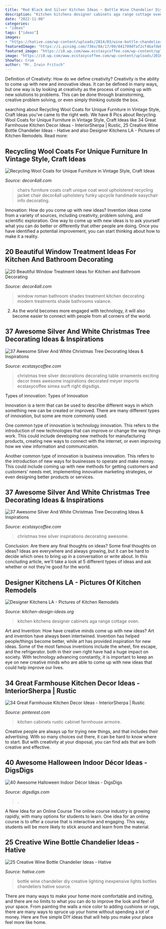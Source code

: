 ```yaml
---
title: "Red Black And Silver Kitchen Ideas ~ Bottle Wine Chandelier Diy Creative Lighting Inexpensive Lights Bottles Chandeliers Hative Source"
description: "Kitchen kitchens designer cabinets aga range cottage oven"
date: "2022-11-08"
categories:
- "ideas"
tags: ["ideas"]
images:
- "https://hative.com/wp-content/uploads/2014/03/wine-bottle-chandeliers/8-diy-wine-bottle-chandelier.jpg"
featuredImage: "https://i.pinimg.com/736x/84/17/09/841709dfaf2cf4bafdebe898c6bd369f.jpg"
featured_image: "https://i0.wp.com/www.ecstasycoffee.com/wp-content/uploads/2016/10/Silver-and-White-Christmas-Tree.jpg"
image: "https://i0.wp.com/www.ecstasycoffee.com/wp-content/uploads/2016/10/Silver-and-White-Christmas-Tree.jpg"
ShowToc: true
author: "Mr. Irwin Fritsch"
---
```



Definition of Creativity: How do we define creativity?
Creativity is the ability to come up with new and innovative ideas. It can be defined in many ways, but one way is by looking at creativity as the process of coming up with new solutions to problems. This can be done through brainstorming, creative problem solving, or even simply thinking outside the box.

	

		
searching about Recycling Wool Coats for Unique Furniture in Vintage Style, Craft Ideas you've came to the right web. We have 8 Pics about Recycling Wool Coats for Unique Furniture in Vintage Style, Craft Ideas like 34 Great Farmhouse Kitchen Decor Ideas - InteriorSherpa | Rustic, 25 Creative Wine Bottle Chandelier Ideas - Hative and also Designer Kitchens LA - Pictures of Kitchen Remodels. Read more:
		
    
## Recycling Wool Coats For Unique Furniture In Vintage Style, Craft Ideas

<img loading=lazy src="http://www.decor4all.com/wp-content/uploads/2013/11/upholstered-chairs-recycling-coats-craft-ideas-6.jpg" onerror="this.onerror=null;this.src='https://tse1.mm.bing.net/th?id=OIP.qHjJ7XGf0OSaSLOG9NB3nQHaJ6&amp;pid=15.1';" alt="Recycling Wool Coats for Unique Furniture in Vintage Style, Craft Ideas">

_Source: decor4all.com_

>chairs furniture coats craft unique coat wool upholstered recycling jacket chair decor4all upholstery funky upcycle handmade easychair info decorating. 

	

Innovation: How do you come up with new ideas?
Invention ideas come from a variety of sources, including creativity, problem solving, and scientific exploration. One way to come up with new ideas is to ask yourself what you can do better or differently that other people are doing. Once you have identified a potential improvement, you can start thinking about how to make it a reality.

    
## 20 Beautiful Window Treatment Ideas For Kitchen And Bathroom Decorating

<img loading=lazy src="http://www.decor4all.com/wp-content/uploads/2015/07/roman-shades-window-treatment-ideas-for-bathroom-decorating-5.jpg" onerror="this.onerror=null;this.src='https://tse1.mm.bing.net/th?id=OIP.bTtp_Q1Iac8lUwfKZEmU0AHaLq&amp;pid=15.1';" alt="20 Beautiful Window Treatment Ideas for Kitchen and Bathroom Decorating">

_Source: decor4all.com_

>window roman bathroom shades treatment kitchen decorating modern treatments shade bathrooms valance. 

	

2. As the world becomes more engaged with technology, it will also become easier to connect with people from all corners of the world. 

    
## 37 Awesome Silver And White Christmas Tree Decorating Ideas &amp; Inspirations

<img loading=lazy src="https://i1.wp.com/www.ecstasycoffee.com/wp-content/uploads/2016/10/Silver-And-White-Christmas-Tree-3.jpg" onerror="this.onerror=null;this.src='https://tse1.mm.bing.net/th?id=OIP.QUShyrx0RdD0szo_egsjRAAAAA&amp;pid=15.1';" alt="37 Awesome Silver And White Christmas Tree Decorating Ideas &amp; Inspirations">

_Source: ecstasycoffee.com_

>christmas tree silver decorations decorating table ornaments exciting decor trees awesome inspirations decorated meyer imports ecstasycoffee simea surft right digsdigs. 

	

Types of innovation:
Types of Innovation

Innovation is a term that can be used to describe different ways in which something new can be created or improved. There are many different types of innovation, but some are more commonly used.

One common type of innovation is technology innovation. This refers to the introduction of new technologies that can improve or change the way things work. This could include developing new methods for manufacturing products, creating new ways to connect with the internet, or even improving how we view information and communication.

Another common type of innovation is business innovation. This refers to the introduction of new ways for businesses to operate and make money. This could include coming up with new methods for getting customers and customers' needs met, implementing innovative marketing strategies, or even designing better products or services.

    
## 37 Awesome Silver And White Christmas Tree Decorating Ideas &amp; Inspirations

<img loading=lazy src="https://i0.wp.com/www.ecstasycoffee.com/wp-content/uploads/2016/10/Silver-and-White-Christmas-Tree.jpg" onerror="this.onerror=null;this.src='https://tse4.mm.bing.net/th?id=OIP.0260ZyVdk8vFJpUypSPWtQHaJ4&amp;pid=15.1';" alt="37 Awesome Silver And White Christmas Tree Decorating Ideas &amp; Inspirations">

_Source: ecstasycoffee.com_

>christmas tree silver inspirations decorating awesome. 

	

Conclusion: Are there any final thoughts on ideas?
Some final thoughts on ideas? Ideas are everywhere and always growing, but it can be hard to decide which ones to bring up in a conversation or write about. In this concluding article, we'll take a look at 5 different types of ideas and ask whether or not they're good for the world.

    
## Designer Kitchens LA - Pictures Of Kitchen Remodels

<img loading=lazy src="http://www.kitchen-design-ideas.org/images/kitchen-cabinets-traditional-two-tone-251c-dkl016-white-green-black-granite-red-aga-range.jpg" onerror="this.onerror=null;this.src='https://tse1.mm.bing.net/th?id=OIP.XfrgucwqIvXXti74hIFK0AHaJ4&amp;pid=15.1';" alt="Designer Kitchens LA - Pictures of Kitchen Remodels">

_Source: kitchen-design-ideas.org_

>kitchen kitchens designer cabinets aga range cottage oven. 

	

Art and Invention: How have creative minds come up with new ideas?
Art and invention have always been intertwined. Invention has helped people/things become better, while art has provided inspiration for new ideas. Some of the most famous inventions include the wheel, fire escape, and the refrigerator. both in their own right have had a huge impact on society. With technology advancing constantly, it is important to keep an eye on new creative minds who are able to come up with new ideas that could help improve our lives.

    
## 34 Great Farmhouse Kitchen Decor Ideas - InteriorSherpa | Rustic

<img loading=lazy src="https://i.pinimg.com/736x/84/17/09/841709dfaf2cf4bafdebe898c6bd369f.jpg" onerror="this.onerror=null;this.src='https://tse2.mm.bing.net/th?id=OIP.zbBEpUa05SrpE-RJcdYBYQHaJZ&amp;pid=15.1';" alt="34 Great Farmhouse Kitchen Decor Ideas - InteriorSherpa | Rustic">

_Source: pinterest.com_

>kitchen cabinets rustic cabinet farmhouse armoire. 

	

Creative people are always up for trying new things, and that includes their advertising. With so many choices out there, it can be hard to know where to start. But with creativity at your disposal, you can find ads that are both creative and effective.

    
## 40 Awesome Halloween Indoor Décor Ideas - DigsDigs

<img loading=lazy src="https://www.digsdigs.com/photos/awesome-halloween-indoor-decor-ideas-22-554x788.jpg" onerror="this.onerror=null;this.src='https://tse3.mm.bing.net/th?id=OIP.5CbvNfYuqQPNWDu7Jw9BsAHaKi&amp;pid=15.1';" alt="40 Awesome Halloween Indoor Décor Ideas - DigsDigs">

_Source: digsdigs.com_

>. 

	

A New Idea for an Online Course
The online course industry is growing rapidly, with many options for students to learn. One idea for an online course is to offer a course that is interactive and engaging. This way, students will be more likely to stick around and learn from the material.

    
## 25 Creative Wine Bottle Chandelier Ideas - Hative

<img loading=lazy src="https://hative.com/wp-content/uploads/2014/03/wine-bottle-chandeliers/8-diy-wine-bottle-chandelier.jpg" onerror="this.onerror=null;this.src='https://tse1.mm.bing.net/th?id=OIP.0c7gLvrm6aX6b5NfoiJFNQHaLP&amp;pid=15.1';" alt="25 Creative Wine Bottle Chandelier Ideas - Hative">

_Source: hative.com_

>bottle wine chandelier diy creative lighting inexpensive lights bottles chandeliers hative source. 

	

There are many ways to make your home more comfortable and inviting, and there are no limits to what you can do to improve the look and feel of your space. From painting the walls a nice color to adding cushions or rugs, there are many ways to spruce up your home without spending a lot of money. Here are five simple DIY ideas that will help you make your place feel more like home.

